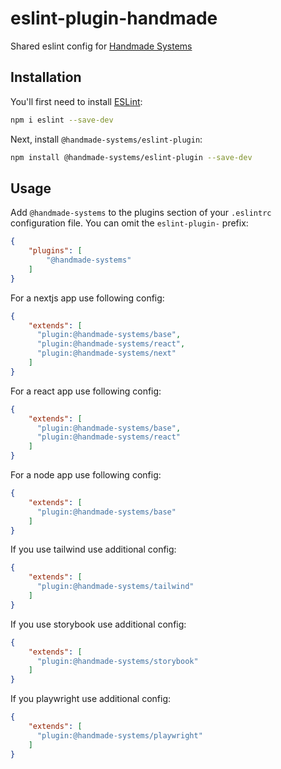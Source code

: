 # eslint-plugin-handmade

Shared eslint config for [Handmade Systems](https://handmade-systems.de/)

## Installation

You'll first need to install [ESLint](https://eslint.org/):

```sh
npm i eslint --save-dev
```

Next, install `@handmade-systems/eslint-plugin`:

```sh
npm install @handmade-systems/eslint-plugin --save-dev
```

## Usage

Add `@handmade-systems` to the plugins section of your `.eslintrc` configuration file. You can omit the `eslint-plugin-` prefix:

```json
{
    "plugins": [
        "@handmade-systems"
    ]
}
```


For a nextjs app use following config:

```json
{
    "extends": [
      "plugin:@handmade-systems/base",
      "plugin:@handmade-systems/react",
      "plugin:@handmade-systems/next"
    ]
}
```

For a react app use following config:

```json
{
    "extends": [
      "plugin:@handmade-systems/base",
      "plugin:@handmade-systems/react"
    ]
}
```

For a node app use following config:

```json
{
    "extends": [
      "plugin:@handmade-systems/base"
    ]
}
```

If you use tailwind use additional config:

```json
{
    "extends": [
      "plugin:@handmade-systems/tailwind"
    ]
}
```

If you use storybook use additional config:

```json
{
    "extends": [
      "plugin:@handmade-systems/storybook"
    ]
}
```

If you playwright use additional config:

```json
{
    "extends": [
      "plugin:@handmade-systems/playwright"
    ]
}
```